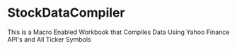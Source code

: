 # StockDataCompiler
This is a Macro Enabled Workbook that Compiles Data Using Yahoo Finance API's and All Ticker Symbols
